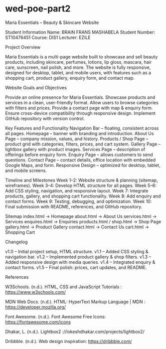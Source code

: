# wed-poe-part2
Maria Essentials – Beauty & Skincare Website

Student Information
Name: BRAIN FRANS MASHABELA
Student Number: ST10476451
Course: DIS1
Lecturer: EZILE

 Project Overview

Maria Essentials is a multi-page website built to showcase and sell beauty products, including skincare, perfumes, lotions, lip gloss, mascara, hair care, sunscreen, nail polish, and more.
The website is fully responsive, designed for desktop, tablet, and mobile users, with features such as a shopping cart, product gallery, enquiry form, and contact map.

 Website Goals and Objectives

Provide an online presence for Maria Essentials.
Showcase products and services in a clean, user-friendly format.
Allow users to browse categories with filters and prices.
Provide a contact page with map & enquiry form.
Ensure cross-device compatibility through responsive design.
Implement GitHub repository with version control.

 Key Features and Functionality
Navigation Bar – floating, consistent across all pages.
Homepage – banner with branding and introduction.
About Us Page – company mission, values, and history.
Products / Shop Page – product grid with categories, filters, prices, and cart system.
Gallery Page – lightbox gallery with product images.
Services Page – description of offerings before enquiry form.
Enquiry Page – allows customers to send questions.
Contact Page – contact details, office location with embedded Google Maps, and form.
Responsive Design – optimized for desktop, tablet, and mobile screens.

 Timeline and Milestones
Week 1–2: Website structure & planning (sitemap, wireframes).
Week 3–4: Develop HTML structure for all pages.
Week 5–6: Add CSS styling, navigation, and responsive layout.
Week 7: Integrate products, gallery, and shopping cart functionality.
Week 8: Add enquiry and contact forms.
Week 9: Testing, debugging, and optimization.
Week 10: Final submission with README, references, and GitHub repository.

Sitemap
index.html → Homepage
about.html → About Us
services.html → Services
enquires.html → Enquiries
products.html / shop.html → Shop Page
gallery.html → Product Gallery
contact.html → Contact Us
cart.html → Shopping Cart

Changelog

v1.0 – Initial project setup, HTML structure.
v1.1 – Added CSS styling & navigation bar.
v1.2 – Implemented product gallery & shop filters.
v1.3 – Added responsive design with media queries.
v1.4 – Integrated enquiry & contact forms.
v1.5 – Final polish: prices, cart updates, and README.

 References

W3Schools. (n.d.). HTML, CSS and JavaScript Tutorials : https://www.w3schools.com/
 
MDN Web Docs. (n.d.). HTML: HyperText Markup Language | MDN : https://developer.mozilla.org/
 
Font Awesome. (n.d.). Font Awesome Free Icons: https://fontawesome.com/icons

Dhakar, L. (n.d.). Lightbox2 ://lokeshdhakar.com/projects/lightbox2/
 
Dribbble. (n.d.). Web design inspiration: https://dribbble.com/
